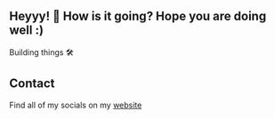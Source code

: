## Heyyy! 👋 How is it going? Hope you are doing well :) 

Building things 🛠️

## Contact

Find all of my socials on my [website](https://www.lucasbrumatti.com/)
